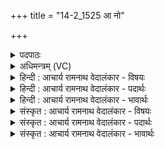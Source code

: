 +++
title = "14-2_1525 आ नो"

+++
<details><summary>पदपाठः</summary>

आ꣢। नः꣣। अग्ने। रयि꣢म्। भ꣣र। स꣡त्रासाह꣢म्। स꣣त्रा। सा꣡ह꣢꣯म्। व꣡रे꣢꣯ण्यम्। वि꣡श्वा꣢꣯सु। पृ꣣त्सु꣢। दु꣣ष्ट꣡र꣢म्। दुः꣣। त꣡र꣢꣯म्। १५२५।
</details>

<details><summary>अधिमन्त्रम् (VC)</summary>

- अग्निः
- गोतमो राहूगणः
- गायत्री
- षड्जः
</details>

<details><summary>हिन्दी : आचार्य रामनाथ वेदालंकार - विषयः</summary>

अगले मन्त्र में फिर जगदीश्वर से प्रार्थना है।
</details>

<details><summary>हिन्दी : आचार्य रामनाथ वेदालंकार - पदार्थः</summary>

पदार्थान्वयभाषाः -  हे (अग्ने) अग्रनायक जगदीश्वर ! आप (नः) हमारे लिए (सत्रासाहम्) एक साथ अनेक विपदाओं को दूर करनेवाले, (वरेण्यम्)वरणीय,विश्वासु पृत्सु) सब सङ्ग्रामों में (दुष्टरम्) दुस्तर,अच्छेद्य (रयिम्) वीरतारूप ऐश्वर्य को (आभर) प्रदान करो ॥३॥
</details>

<details><summary>हिन्दी : आचार्य रामनाथ वेदालंकार - भावार्थः</summary>

भावार्थभाषाः -  परमवीर परमेश्वर का ध्यान करके हम वीरगणों में अग्रगण्य होते हुए सब विपदाओं तथा सब आन्तरिक और बाह्य शत्रुओं को पराजित कर देवें ॥२॥
</details>

<details><summary>संस्कृत : आचार्य रामनाथ वेदालंकार - विषयः</summary>

अथ पुनर्जगदीश्वरं प्रार्थयते।
</details>

<details><summary>संस्कृत : आचार्य रामनाथ वेदालंकार - पदार्थः</summary>

पदार्थान्वयभाषाः -  हे (अग्ने) अग्रनायक जगदीश्वर ! त्वम् (नः) अस्मभ्यम् (सत्रासाहम्) युगपदनेकासां विपदां विदारकम्, (वरेण्यम्) वरणीयम्, (विश्वासु पृत्सु) सर्वेषु संग्रामेषु (दुष्टरम्) दुस्तरम्,अनाच्छेद्यम् (रयिम्) वीरतारूपम् ऐश्वर्यम् (आ भर) आहर,प्रदेहि ॥२॥२
</details>

<details><summary>संस्कृत : आचार्य रामनाथ वेदालंकार - भावार्थः</summary>

भावार्थभाषाः -  परमवीरं परमेश्वरं ध्यात्वा वयं वीरगणाग्रगण्याः सन्तः सर्वा विपदः सर्वांश्चाभ्यन्तरान् बाह्यांश्च शत्रून् पराजयेमहि ॥२॥
</details>